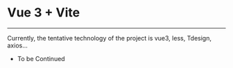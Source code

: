 # Vue 3 + Vite

---

Currently, the tentative technology of the project is vue3, less, Tdesign, axios...

- To be Continued
